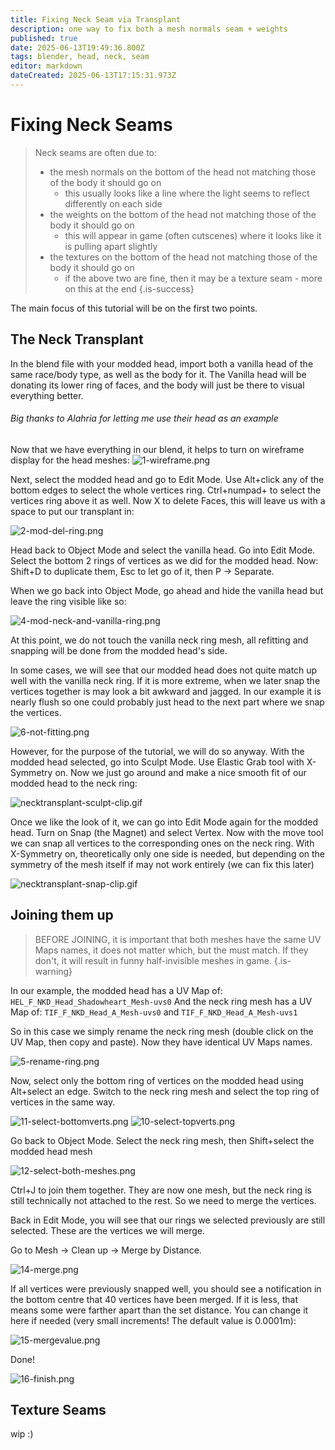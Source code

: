 ```yaml
---
title: Fixing Neck Seam via Transplant
description: one way to fix both a mesh normals seam + weights
published: true
date: 2025-06-13T19:49:36.800Z
tags: blender, head, neck, seam
editor: markdown
dateCreated: 2025-06-13T17:15:31.973Z
---
```


# Fixing Neck Seams
> Neck seams are often due to:
> - the mesh normals on the bottom of the head not matching those of the body it should go on
>   - this usually looks like a line where the light seems to reflect differently on each side
> - the weights on the bottom of the head not matching those of the body it should go on
>   - this will appear in game (often cutscenes) where it looks like it is pulling apart slightly
> - the textures on the bottom of the head not matching those of the body it should go on
>   - if the above two are fine, then it may be a texture seam - more on this at the end
{.is-success}


The main focus of this tutorial will be on the first two points. 

## The Neck Transplant

In the blend file with your modded head, import both a vanilla head of the same race/body type, as well as the body for it. The Vanilla head will be donating its lower ring of faces, and the body will just be there to visual everything better.

###### Big thanks to Alahria for letting me use their head as an example

Now that we have everything in our blend, it helps to turn on wireframe display for the head meshes:
![1-wireframe.png](/tutorials/visual/1-wireframe.png)

Next, select the modded head and go to Edit Mode.
Use Alt+click any of the bottom edges to select the whole vertices ring.
Ctrl+numpad+ to select the vertices ring above it as well.
Now X to delete Faces, this will leave us with a space to put our transplant in:

![2-mod-del-ring.png](/tutorials/visual/2-mod-del-ring.png)

Head back to Object Mode and select the vanilla head. Go into Edit Mode.
Select the bottom 2 rings of vertices as we did for the modded head.
Now: Shift+D to duplicate them, Esc to let go of it, then P -> Separate.

When we go back into Object Mode, go ahead and hide the vanilla head but leave the ring visible like so:

![4-mod-neck-and-vanilla-ring.png](/tutorials/visual/4-mod-neck-and-vanilla-ring.png)

At this point, we do not touch the vanilla neck ring mesh, all refitting and snapping will be done from the modded head's side.

In some cases, we will see that our modded head does not quite match up well with the vanilla neck ring. If it is more extreme, when we later snap the vertices together is may look a bit awkward and jagged. In our example it is nearly flush so one could probably just head to the next part where we snap the vertices.

![6-not-fitting.png](/tutorials/visual/6-not-fitting.png)

However, for the purpose of the tutorial, we will do so anyway.
With the modded head selected, go into Sculpt Mode. Use Elastic Grab tool with X-Symmetry on.
Now we just go around and make a nice smooth fit of our modded head to the neck ring:

![necktransplant-sculpt-clip.gif](/tutorials/visual/necktransplant-sculpt-clip.gif)

Once we like the look of it, we can go into Edit Mode again for the modded head.
Turn on Snap (the Magnet) and select Vertex.
Now with the move tool we can snap all vertices to the corresponding ones on the neck ring.
With X-Symmetry on, theoretically only one side is needed, but depending on the symmetry of the mesh itself if may not work entirely (we can fix this later)

![necktransplant-snap-clip.gif](/tutorials/visual/necktransplant-snap-clip.gif)

## Joining them up

> BEFORE JOINING, it is important that both meshes have the same UV Maps names, it does not matter which, but the must match. If they don't, it will result in funny half-invisible meshes in game.
{.is-warning}


In our example, the modded head has a UV Map of: `HEL_F_NKD_Head_Shadowheart_Mesh-uvs0`
And the neck ring mesh has a UV Map of: `TIF_F_NKD_Head_A_Mesh-uvs0` and `TIF_F_NKD_Head_A_Mesh-uvs1`

So in this case we simply rename the neck ring mesh (double click on the UV Map, then copy and paste). Now they have identical UV Maps names.

![5-rename-ring.png](/tutorials/visual/5-rename-ring.png)

Now, select only the bottom ring of vertices on the modded head using Alt+select an edge.
Switch to the neck ring mesh and select the top ring of vertices in the same way.

![11-select-bottomverts.png](/tutorials/visual/11-select-bottomverts.png)
![10-select-topverts.png](/tutorials/visual/10-select-topverts.png)

Go back to Object Mode.
Select the neck ring mesh, then Shift+select the modded head mesh

![12-select-both-meshes.png](/tutorials/visual/12-select-both-meshes.png)

Ctrl+J to join them together.
They are now one mesh, but the neck ring is still technically not attached to the rest. So we need to merge the vertices.

Back in Edit Mode, you will see that our rings we selected previously are still selected. These are the vertices we will merge.

Go to Mesh -> Clean up -> Merge by Distance.

![14-merge.png](/tutorials/visual/14-merge.png)

If all vertices were previously snapped well, you should see a notification in the bottom centre that 40 vertices have been merged. If it is less, that means some were farther apart than the set distance. You can change it here if needed (very small increments! The default value is 0.0001m):

![15-mergevalue.png](/tutorials/visual/15-mergevalue.png)

Done! 

![16-finish.png](/tutorials/visual/16-finish.png)

## Texture Seams

wip :)
